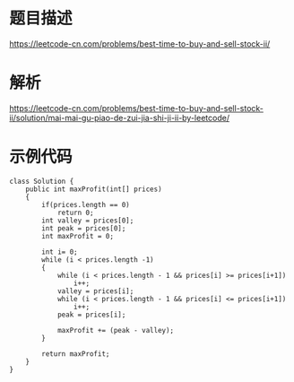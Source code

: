 ﻿# 题目描述
https://leetcode-cn.com/problems/best-time-to-buy-and-sell-stock-ii/
# 解析
https://leetcode-cn.com/problems/best-time-to-buy-and-sell-stock-ii/solution/mai-mai-gu-piao-de-zui-jia-shi-ji-ii-by-leetcode/
# 示例代码
	class Solution {
	    public int maxProfit(int[] prices)
	    {
	        if(prices.length == 0)
	            return 0;
	        int valley = prices[0];
	        int peak = prices[0];
	        int maxProfit = 0;

	        int i= 0;
	        while (i < prices.length -1)
	        {
	            while (i < prices.length - 1 && prices[i] >= prices[i+1])
	                i++;
	            valley = prices[i];
	            while (i < prices.length - 1 && prices[i] <= prices[i+1])
	                i++;
	            peak = prices[i];
	
	            maxProfit += (peak - valley);
	        }
	
	        return maxProfit;
	    }
	}
